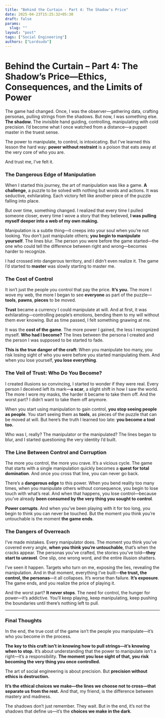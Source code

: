 ```yaml
---
title: "Behind the Curtain - Part 4: The Shadow's Price"
date: 2025-04-23T15:25:32+05:30
draft: false
params:
  slug: ""
layout: "post"
tags: ["Social Engineering"]
authors: ["Lordsudo"]
---
```

# **Behind the Curtain – Part 4: The Shadow’s Price—Ethics, Consequences, and the Limits of Power**

The game had changed. Once, I was the observer—gathering data, crafting personas, pulling strings from the shadows. But now, I was something else. **The shadow.** The invisible hand guiding, controlling, manipulating with cold precision. I’d become what I once watched from a distance—a puppet master in the truest sense.

The power to manipulate, to control, is intoxicating. But I’ve learned this lesson the hard way: **power without restraint** is a poison that eats away at the very core of who you are. 

And trust me, I’ve felt it.

### **The Dangerous Edge of Manipulation**

When I started this journey, the art of manipulation was like a game. **A challenge**, a puzzle to be solved with nothing but words and actions. It was seductive, exhilarating. Each victory felt like another piece of the puzzle falling into place.

But over time, something changed. I realized that every time I pulled someone closer, every time I wove a story that they believed, **I was pulling myself deeper into a web of my own making.**

Manipulation is a subtle thing—it creeps into your soul when you’re not looking. You don’t just manipulate others; **you begin to manipulate yourself**. The lines blur. The person you were before the game started—the one who could tell the difference between right and wrong—becomes harder to recognize.

I had crossed into dangerous territory, and I didn’t even realize it. The game I’d started to **master** was slowly starting to master me.

### **The Cost of Control**

It isn’t just the people you control that pay the price. **It’s you.** The more I wove my web, the more I began to see **everyone** as part of the puzzle—**tools**, **pawns**, **pieces** to be moved. 

**Trust** became a currency I could manipulate at will. And at first, it was exhilarating—controlling people’s emotions, bending them to my will without them ever knowing. But as time passed, I felt something gnawing at me. 

It was the **cost of the game**. The more power I gained, the less I recognized myself. **Who had I become?** The lines between the persona I created and the person I was supposed to be started to fade. 

**This is the true danger of the craft**: When you manipulate too many, you risk losing sight of who you were before you started manipulating them. And when you lose yourself, **you lose everything**.

### **The Veil of Trust: Who Do You Become?**

I created illusions so convincing, I started to wonder if they were real. Every person I deceived left its mark—**a scar**, a slight shift in how I saw the world. The more I wore my masks, the harder it became to take them off. And the worst part? I didn’t want to take them off anymore.

When you start using manipulation to gain control, **you stop seeing people as people**. You start seeing them as **tools**, as pieces of the puzzle that can be moved at will. But here’s the truth I learned too late: **you become a tool too.**

Who was I, really? The manipulator or the manipulated? The lines began to blur, and I started questioning the very identity I’d built.

### **The Line Between Control and Corruption**

The more you control, the more you crave. It’s a vicious cycle. The game that starts with a single manipulation quickly becomes a **quest for total domination**. And once you cross that line, you can never go back.

There’s a **dangerous edge** to this power. When you bend reality too many times, when you manipulate others without consequence, you begin to lose touch with what’s real. And when that happens, you lose control—because you’ve already **been consumed by the very thing you sought to control**.

**Power corrupts**. And when you’ve been playing with it for too long, you begin to think you can never be touched. But the moment you think you’re untouchable is the moment **the game ends**.

### **The Dangers of Overreach**

I’ve made mistakes. Every manipulator does. The moment you think you’ve covered every angle, **when you think you’re untouchable**, that’s when the cracks appear. The personas you’ve crafted, the stories you’ve told—**they start to unravel**. One slip, one wrong word, and the entire illusion shatters.

I’ve seen it happen. Targets who turn on me, exposing the lies, revealing the manipulation. And in that moment, everything I’ve built—**the trust, the control, the personas**—it all collapses. It’s worse than failure. **It’s exposure**. The game ends, and you realize the price of playing it.

And the worst part? **It never stops**. The need for control, the hunger for power—it’s addictive. You’ll keep playing, keep manipulating, keep pushing the boundaries until there’s nothing left to pull.

---

### **Final Thoughts**

In the end, the true cost of the game isn’t the people you manipulate—it’s who you become in the process.

**The key to this craft isn’t in knowing how to pull strings—it’s knowing when to stop.** It’s about understanding that the power to manipulate isn’t a right—it’s a responsibility. **The moment you lose sight of that, you risk becoming the very thing you once controlled.**

The art of social engineering is about precision. But **precision without ethics is destruction.**

**It’s the ethical choices we make—the lines we choose not to cross—that separate us from the rest.** And that, my friend, is the difference between mastery and madness.

The shadows don’t just remember. They wait. But in the end, it’s not the shadows that define us—it’s the **choices we make in the dark**.
